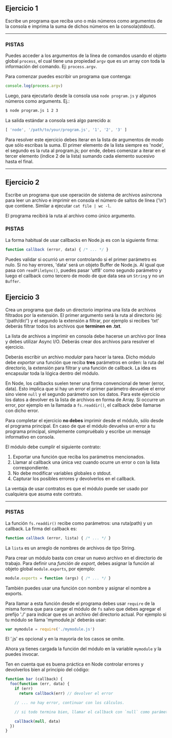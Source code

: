## Ejercicio 1

Escribe un programa que reciba uno o más números como argumentos de la consola e imprima la suma de dichos números en la consola(stdout).
_______
### PISTAS

Puedes acceder a los argumentos de la línea de comandos usando el objeto global `process`, el cual tiene una propiedad `argv` que es un array con toda la información del comando. Ej: `process.argv`.

Para comenzar puedes escribir un programa que contenga:

```js
console.log(process.argv)
```

Luego, para ejecutarlo desde la consola usa `node program.js` y algunos números como arguments. Ej.:

```sh
$ node program.js 1 2 3
```

La salida estándar a consola será algo parecido a:

```js
[ 'node', '/path/to/your/program.js', '1', '2', '3' ]
```

Para resolver este ejercicio debes iterar en la lista de argumentos de modo que sólo escribas la suma. El primer elemento de la lista siempre es 'node', el segundo es la ruta al program.js; por ende, debes comenzar a iterar en el tercer elemento (índice 2 de la lista) sumando cada elemento sucesivo hasta el final.

___________


## Ejercicio 2

Escribe un programa que use operación de sistema de archivos asíncrona para leer un archivo e imprimir en consola el número de saltos de línea ('\n') que contiene. Similar a  ejecutar `cat file | wc -l`.

El programa recibirá la ruta al archivo como único argumento.

### PISTAS
La forma habitual de usar callbacks en Node.js es con la siguiente firma:

```js
function callback (error, data) { /* ... */ }
```

Puedes validar si ocurrió un error controlando si el primer parámetro es nulo. Si no hay errores, 'data' será un objeto Buffer de Node.js.
Al igual que pasa con `readFileSync()`, puedes pasar 'utf8' como segundo parámetro y luego el callback como tercero de modo de que data sea un `String` y no un `Buffer`.


## Ejercicio 3

Crea un programa que dado un directorio imprima una lista de archivos filtrados por la extensión. El primer argumento será la ruta al directorio (ej: '/path/dir/') y el segundo la extensión a filtrar, por ejemplo si recibes 'txt' deberás filtrar todos los archivos que **terminen en .txt**.

La lista de archivos a imprimir en consola debe hacerse un archivo por línea y debes utilizar Async I/O. Deberás crear dos archivos para resolver el ejercicio.

Deberás escribir un archivo *modular* para hacer la tarea. Dicho módulo debe *exportar* una función que reciba **tres** parámetros en orden: la ruta del directorio, la extensión para filtrar y una función de callback. La idea es encapsular toda la lógica dentro del módulo.

En Node, los callbacks suelen tener una firma convencional de tener (error, data). Esto implica que si hay un error el primer parámetro devuelve el error sino viene `null` y el segundo parámetro son los datos. Para este ejercicio los datos a devolver es la lista de archivos en forma de Array. Si occurre un error, por ejemplo en la llamada a `fs.readdir()`, el callback debe llamarse con dicho error.

Para completar el ejercicio **no debes** imprimir desde el módulo, sólo desde el programa principal. En caso de que el módulo devuelva un error a tu programa principal, simplemente compruébalo y escribe un mensaje informativo en consola.

El módulo debe cumplir el siguiente contrato:
1. Exportar una función que reciba los parámetros mencionados.
2. Llamar al callback una única vez cuando ocurre un error o con la lista correspondiente.
3. No debe modificar variables globales o stdout.
4. Capturar los posibles errores y devolverlos en el callback.

La ventaja de usar contratos es que el módulo puede ser usado por cualquiera que asuma este contrato.


----------------------------------------------------------------------
### PISTAS

La función `fs.readdir()` recibe como parámetros: una ruta(path) y un callback. La firma del callback es:

```js
function callback (error, lista) { /* ... */ }
```

La `lista` es un arreglo de nombres de archivos de tipo String.

Para crear un módulo basta con crear un nuevo archivo en el directorio de trabajo. Para definir una *función de export*, debes asignar la función al objeto global `module.exports`, por ejemplo:

```js
module.exports = function (args) { /* ... */ }
```

También puedes usar una función con nombre y asignar el nombre a exports.

Para llamar a esta función desde el programa debes usar `require` de la misma forma que para cargar el módulo de `fs` salvo que debes agregar el prefijo './' para indicar que es un archivo del directorio actual. Por ejemplo si tu módulo se llama 'mymodule.js' deberás usar:

```js
var mymodule = require('./mymodule.js')
```

El '.js' es opcional y en la mayoría de los casos se omite.

Ahora ya tienes cargada la función del módulo en la variable `mymodule` y la puedes invocar.

Ten en cuenta que es buena práctica en Node controlar errores y devolverlos bien al principio del código:

```js
function bar (callback) {
  foo(function (err, data) {
    if (err)
      return callback(err) // devolver el error

    // ... no hay error, continuar con los cálculos.

    // si todo termina bien, llamar el callback con `null` como parámetro de error

    callback(null, data)
  })
}
```

